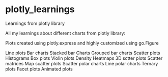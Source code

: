 # plotly_learnings
Learnings from plotly library

All my learnings about different charts from plotly library:

Plots created using plotly.express and highly customized using go.Figure

Line plots
Bar charts
Stacked bar Charts
Grouped bar charts
Scatter plots
Histograms
Box plots
Violin plots
Density Heatmaps
3D sctter plots
Scatter matrices
Map scatter plots
Scatter polar charts
Line polar charts
Ternary plots
Facet plots
Animated plots

